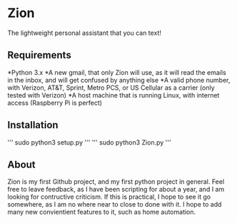 # Zion
The lightweight personal assistant that you can text!

## Requirements

*Python 3.x
*A new gmail, that only Zion will use, as it will read the emails in the inbox, and will get confused by anything else
*A valid phone number, with Verizon, AT&T, Sprint, Metro PCS, or US Cellular as a carrier (only tested with Verizon)
*A host machine that is running Linux, with internet access (Raspberry Pi is perfect)

## Installation
'''
sudo python3 setup.py
'''
'''
sudo python3 Zion.py
'''

## About
Zion is my first Github project, and my first python project in general. Feel free to leave feedback, as I have been scripting for about a year, and I am looking for contructive criticism. If this is practical, I hope to see it go somewhere, as I am no where near to close to done with it. I hope to add many new convientient features to it, such as home automation.
